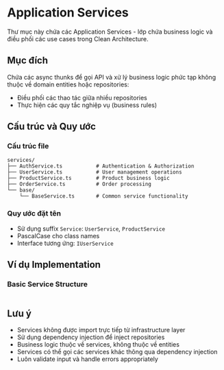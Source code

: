 # Application Services

Thư mục này chứa các Application Services - lớp chứa business logic và điều phối các use cases trong Clean Architecture.

## Mục đích

Chứa các async thunks để gọi API và xử lý business logic phức tạp không thuộc về domain entities hoặc repositories:

- Điều phối các thao tác giữa nhiều repositories
- Thực hiện các quy tắc nghiệp vụ (business rules)

## Cấu trúc và Quy ước

### Cấu trúc file

```
services/
├── AuthService.ts           # Authentication & Authorization
├── UserService.ts           # User management operations
├── ProductService.ts        # Product business logic
├── OrderService.ts          # Order processing
└── base/
    └── BaseService.ts       # Common service functionality
```

### Quy ước đặt tên

- Sử dụng suffix `Service`: `UserService`, `ProductService`
- PascalCase cho class names
- Interface tương ứng: `IUserService`

## Ví dụ Implementation

### Basic Service Structure

```typescript

```

## Lưu ý

- Services không được import trực tiếp từ infrastructure layer
- Sử dụng dependency injection để inject repositories
- Business logic thuộc về services, không thuộc về entities
- Services có thể gọi các services khác thông qua dependency injection
- Luôn validate input và handle errors appropriately
